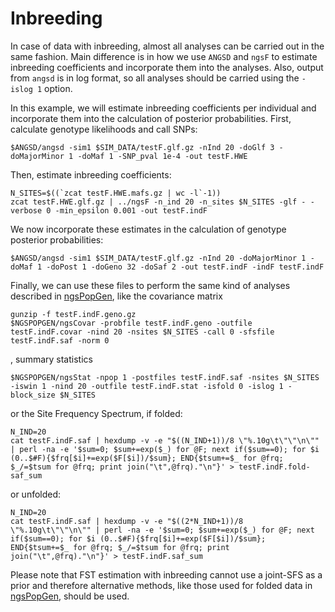 # Inbreeding

In case of data with inbreeding, almost all analyses can be carried out in the same fashion. Main difference is in how we use `ANGSD` and `ngsF` to estimate inbreeding coefficients and incorporate them into the analyses. Also, output from `angsd` is in log format, so all analyses should be carried using the `-islog 1` option.

In this example, we will estimate inbreeding coefficients per individual and incorporate them into the calculation of posterior probabilities. First, calculate genotype likelihoods and call SNPs:

    $ANGSD/angsd -sim1 $SIM_DATA/testF.glf.gz -nInd 20 -doGlf 3 -doMajorMinor 1 -doMaf 1 -SNP_pval 1e-4 -out testF.HWE

Then, estimate inbreeding coefficients:

    N_SITES=$((`zcat testF.HWE.mafs.gz | wc -l`-1))
    zcat testF.HWE.glf.gz | ../ngsF -n_ind 20 -n_sites $N_SITES -glf - -verbose 0 -min_epsilon 0.001 -out testF.indF

We now incorporate these estimates in the calculation of genotype posterior probabilities:

    $ANGSD/angsd -sim1 $SIM_DATA/testF.glf.gz -nInd 20 -doMajorMinor 1 -doMaf 1 -doPost 1 -doGeno 32 -doSaf 2 -out testF.indF -indF testF.indF

Finally, we can use these files to perform the same kind of analyses described in [ngsPopGen](https://github.com/mfumagalli/ngsPopGen), like the covariance matrix

    gunzip -f testF.indF.geno.gz
    $NGSPOPGEN/ngsCovar -probfile testF.indF.geno -outfile testF.indF.covar -nind 20 -nsites $N_SITES -call 0 -sfsfile testF.indF.saf -norm 0

, summary statistics

    $NGSPOPGEN/ngsStat -npop 1 -postfiles testF.indF.saf -nsites $N_SITES -iswin 1 -nind 20 -outfile testF.indF.stat -isfold 0 -islog 1 -block_size $N_SITES

or the Site Frequency Spectrum, if folded:

    N_IND=20
    cat testF.indF.saf | hexdump -v -e "$((N_IND+1))/8 \"%.10g\t\"\"\n\"" | perl -na -e '$sum=0; $sum+=exp($_) for @F; next if($sum==0); for $i (0..$#F){$frq[$i]+=exp($F[$i])/$sum}; END{$tsum+=$_ for @frq; $_/=$tsum for @frq; print join("\t",@frq)."\n"}' > testF.indF.fold-saf_sum

or unfolded:

    N_IND=20
    cat testF.indF.saf | hexdump -v -e "$((2*N_IND+1))/8 \"%.10g\t\"\"\n\"" | perl -na -e '$sum=0; $sum+=exp($_) for @F; next if($sum==0); for $i (0..$#F){$frq[$i]+=exp($F[$i])/$sum}; END{$tsum+=$_ for @frq; $_/=$tsum for @frq; print join("\t",@frq)."\n"}' > testF.indF.saf_sum

Please note that FST estimation with inbreeding cannot use a joint-SFS as a prior and therefore alternative methods, like those used for folded data in [ngsPopGen](https://github.com/mfumagalli/ngsPopGen), should be used.
